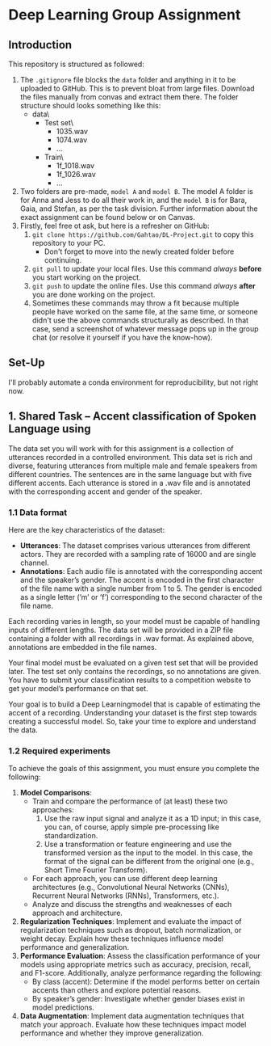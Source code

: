 # Deep Learning Group Assignment
## Introduction
This repository is structured as followed:
1. The `.gitignore` file blocks the `data` folder and anything in it to be uploaded to GitHub. This is to prevent bloat from large files. Download the files manually from convas and extract them there. The folder structure should looks something like this:
   - data\
     - Test set\
       - 1035.wav
       - 1074.wav
       - ...
     - Train\
       - 1f_1018.wav
       - 1f_1026.wav
       - ...
2. Two folders are pre-made, `model A` and `model B`. The model A folder is for Anna and Jess to do all their work in, and the `model B` is for Bara, Gaia, and Stefan, as per the task division. Further information about the exact assignment can be found below or on Canvas.
3. Firstly, feel free ot ask, but here is a refresher on GitHub:
   1. `git clone https://github.com/Gahtao/DL-Project.git` to copy this repository to your PC.
      - Don't forget to move into the newly created folder before continuing.
   2. `git pull` to update your local files. Use this command _always_ **before** you start working on the project.
   3. `git push` to update the online files. Use this command _always_ **after** you are done working on the project.
   4. Sometimes these commands may throw a fit because multiple people have worked on the same file, at the same time, or someone didn't use the above commands structurally as described. In that case, send a screenshot of whatever message pops up in the group chat (or resolve it yourself if you have the know-how).

## Set-Up
I'll probably automate a conda environment for reproducibility, but not right now.

## 1. Shared Task – Accent classification of Spoken Language using
The data set you will work with for this assignment is a collection of utterances recorded in a controlled environment. This data set is rich and diverse, featuring utterances from multiple male and female speakers from different countries. The sentences are in the same language but with five different accents. Each utterance is stored in a .wav file and is annotated with the corresponding accent and gender of the speaker.
### 1.1 Data format
Here are the key characteristics of the dataset:
- **Utterances**: The dataset comprises various utterances from different actors. They are recorded with a sampling rate of 16000 and are single channel.
- **Annotations**: Each audio file is annotated with the corresponding accent and the speaker’s gender. The accent is encoded in the first character of the file name with a single number from 1 to 5. The gender is encoded as a single letter (’m’ or ’f’) corresponding to the second character of the file name.

Each recording varies in length, so your model must be capable of handling inputs of different lengths. The data set will be provided in a ZIP file containing a folder with all recordings in .wav format. As explained above, annotations are embedded in the file names.

Your final model must be evaluated on a given test set that will be provided later. The test set only contains the recordings, so no annotations are given. You have to submit your classification results to a competition website to get your model’s performance on that set.

Your goal is to build a Deep Learningmodel that is capable of estimating the accent of a recording. Understanding your dataset is the first step towards creating a successful model. So, take your time to explore and understand the data.

### 1.2 Required experiments
To achieve the goals of this assignment, you must ensure you complete the following:
1. **Model Comparisons**:
   - Train and compare the performance of (at least) these two approaches:
     1. Use the raw input signal and analyze it as a 1D input; in this case, you can, of course, apply simple pre-processing like standardization.
     2. Use a transformation or feature engineering and use the transformed version as the input to the model. In this case, the format of the signal can be different from the original one (e.g., Short Time Fourier Transform).
   - For each approach, you can use different deep learning architectures (e.g., Convolutional Neural Networks (CNNs), Recurrent Neural Networks (RNNs), Transformers, etc.). 
   - Analyze and discuss the strengths and weaknesses of each approach and architecture.
2. **Regularization Techniques**: Implement and evaluate the impact of regularization techniques such as dropout, batch normalization, or weight decay. Explain how these techniques influence model performance and generalization.
3. **Performance Evaluation**: Assess the classification performance of your models using appropriate metrics such as accuracy, precision, recall, and F1-score. Additionally, analyze performance regarding the following:
   - By class (accent): Determine if the model performs better on certain accents than others and explore potential reasons. 
   - By speaker’s gender: Investigate whether gender biases exist in model predictions.
4. **Data Augmentation**: Implement data augmentation techniques that match your approach. Evaluate how these techniques impact model performance and whether they improve generalization.